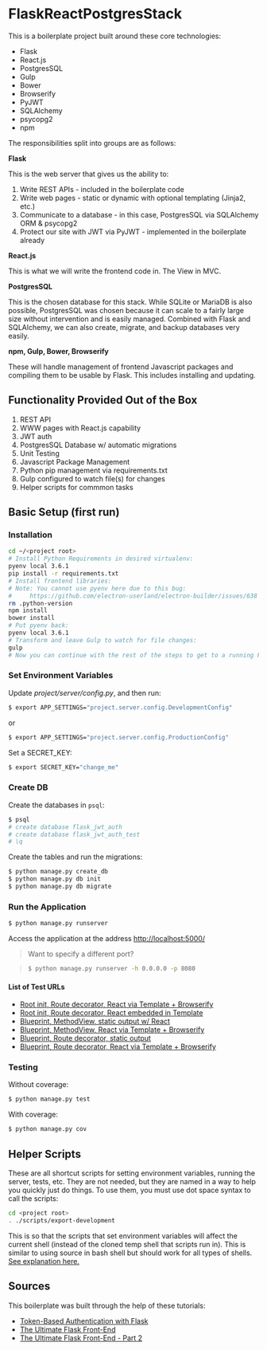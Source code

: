 # FlaskReactPostgresStack

This is a boilerplate project built around these core technologies:

* Flask
* React.js
* PostgresSQL
* Gulp
* Bower
* Browserify
* PyJWT
* SQLAlchemy
* psycopg2
* npm

The responsibilities split into groups are as follows:

**Flask**

This is the web server that gives us the ability to:

1. Write REST APIs - included in the boilerplate code
2. Write web pages - static or dynamic with optional templating (Jinja2, etc.)
3. Communicate to a database - in this case, PostgresSQL via SQLAlchemy ORM & psycopg2
4. Protect our site with JWT via PyJWT - implemented in the boilerplate already

**React.js**

This is what we will write the frontend code in. The View in MVC.

**PostgresSQL**

This is the chosen database for this stack. While SQLite or MariaDB is also possible, PostgresSQL was chosen because it can scale to a fairly large size without intervention and is easily managed. Combined with Flask and SQLAlchemy, we can also create, migrate, and backup databases very easily.

**npm, Gulp, Bower, Browserify**

These will handle management of frontend Javascript packages and compiling them to be usable by Flask. This includes installing and updating.

## Functionality Provided Out of the Box

1. REST API
2. WWW pages with React.js capability
3. JWT auth
4. PostgresSQL Database w/ automatic migrations
5. Unit Testing
6. Javascript Package Management
7. Python pip management via requirements.txt
8. Gulp configured to watch file(s) for changes
9. Helper scripts for commmon tasks

## Basic Setup (first run)

### Installation

```sh
cd ~/<project root>
# Install Python Requirements in desired virtualenv:
pyenv local 3.6.1
pip install -r requirements.txt
# Install frontend libraries:
# Note: You cannot use pyenv here due to this bug:
#     https://github.com/electron-userland/electron-builder/issues/638
rm .python-version
npm install
bower install
# Put pyenv back:
pyenv local 3.6.1
# Transform and leave Gulp to watch for file changes:
gulp
# Now you can continue with the rest of the steps to get to a running Flask server.
```

### Set Environment Variables

Update *project/server/config.py*, and then run:

```sh
$ export APP_SETTINGS="project.server.config.DevelopmentConfig"
```

or

```sh
$ export APP_SETTINGS="project.server.config.ProductionConfig"
```

Set a SECRET_KEY:

```sh
$ export SECRET_KEY="change_me"
```

### Create DB

Create the databases in `psql`:

```sh
$ psql
# create database flask_jwt_auth
# create database flask_jwt_auth_test
# \q
```

Create the tables and run the migrations:

```sh
$ python manage.py create_db
$ python manage.py db init
$ python manage.py db migrate
```

### Run the Application

```sh
$ python manage.py runserver
```

Access the application at the address [http://localhost:5000/](http://localhost:5000/)

> Want to specify a different port?

> ```sh
> $ python manage.py runserver -h 0.0.0.0 -p 8080
> ```

#### List of Test URLs

* [Root init, Route decorator, React via Template + Browserify](http://localhost:5000/index)
* [Root init, Route decorator, React embedded in Template](http://localhost:5000/hello)
* [Blueprint, MethodView, static output w/ React](http://localhost:5000/methodview/static)
* [Blueprint, MethodView, React via Template + Browserify](http://localhost:5000/methodview/template)
* [Blueprint, Route decorator, static output](http://localhost:5000/route)
* [Blueprint, Route decorator, React via Template + Browserify](http://localhost:5000/route/index)

### Testing

Without coverage:

```sh
$ python manage.py test
```

With coverage:

```sh
$ python manage.py cov
```

## Helper Scripts

These are all shortcut scripts for setting environment variables, running the server, tests, etc. They are not needed, but they are named in a way to help you quickly just do things. To use them, you must use dot space syntax to call the scripts:

```sh
cd <project root>
. ./scripts/export-development
```

This is so that the scripts that set environment variables will affect the current shell (instead of the cloned temp shell that scripts run in). This is similar to using source in bash shell but should work for all types of shells. [See explanation here.](http://stackoverflow.com/questions/496702/can-a-shell-script-set-environment-variables-of-the-calling-shell)

## Sources

This boilerplate was built through the help of these tutorials:

* [Token-Based Authentication with Flask](https://realpython.com/blog/python/token-based-authentication-with-flask/)
* [The Ultimate Flask Front-End](https://realpython.com/blog/python/the-ultimate-flask-front-end/)
* [The Ultimate Flask Front-End - Part 2](https://realpython.com/blog/python/the-ultimate-flask-front-end-part-2/)
